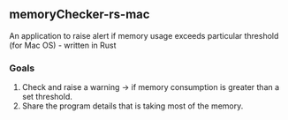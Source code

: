 ## memoryChecker-rs-mac

An application to raise alert if memory usage exceeds particular threshold (for Mac OS) - written in Rust

### Goals

1. Check and raise a warning -> if memory consumption is greater than a set threshold.
2. Share the program details that is taking most of the memory.
